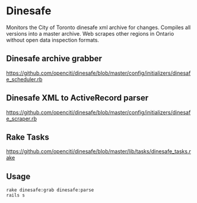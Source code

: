 Dinesafe
===

Monitors the City of Toronto dinesafe xml archive for changes.
Compiles all versions into a master archive.
Web scrapes other regions in Ontario without open data inspection formats.

Dinesafe archive grabber
---
https://github.com/openciti/dinesafe/blob/master/config/initializers/dinesafe_scheduler.rb


Dinesafe XML to ActiveRecord parser
---
https://github.com/openciti/dinesafe/blob/master/config/initializers/dinesafe_scraper.rb

Rake Tasks
---
https://github.com/openciti/dinesafe/blob/master/lib/tasks/dinesafe_tasks.rake

Usage
---

    rake dinesafe:grab dinesafe:parse
    rails s
